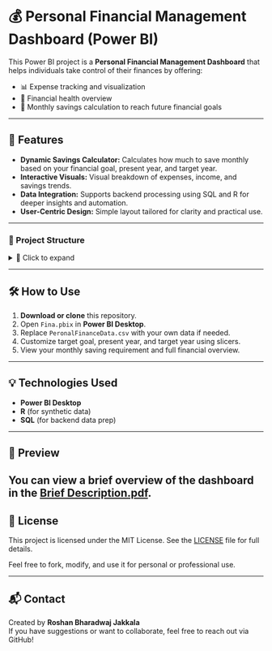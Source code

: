 # 💰 Personal Financial Management Dashboard (Power BI)

This Power BI project is a **Personal Financial Management Dashboard** that helps individuals take control of their finances by offering:

- 📊 Expense tracking and visualization
- 🧮 Financial health overview
- 🎯 Monthly savings calculation to reach future financial goals

---

## 🚀 Features

- **Dynamic Savings Calculator:** Calculates how much to save monthly based on your financial goal, present year, and target year.
- **Interactive Visuals:** Visual breakdown of expenses, income, and savings trends.
- **Data Integration:** Supports backend processing using SQL and R for deeper insights and automation.
- **User-Centric Design:** Simple layout tailored for clarity and practical use.

---

### 📂 Project Structure

<details>
<summary>📁 Click to expand</summary>

Personal-Financial-Management-Dashboard/
├── Dashboard.pbix               # Power BI file
├── R-Scripts/
│   └── Personal_FM.R            # R script for synthetic data
├── SQL-Scripts/
│   └── financial_summary.sql    # SQL query for data aggregation
├── SampleData/
│   └── PersonalFinanceData.csv  # Sample data (editable)
├── Screenshots/
│   └── Brief Description.pdf    # Visual preview of the dashboard
└── README.md                    # Project documentation

</details>


---

## 🛠️ How to Use

1. **Download or clone** this repository.
2. Open `Fina.pbix` in **Power BI Desktop**.
3. Replace `PeronalFinanceData.csv` with your own data if needed.
4. Customize target goal, present year, and target year using slicers.
5. View your monthly saving requirement and full financial overview.

---

## 💡 Technologies Used

- **Power BI Desktop**
- **R** (for synthetic data)
- **SQL** (for backend data prep)

---

## 📸 Preview

You can view a brief overview of the dashboard in the [Brief Description.pdf](./Brief%20Description.pdf).
---

## 📄 License

This project is licensed under the MIT License. See the [LICENSE](./LICENSE) file for full details.
 
Feel free to fork, modify, and use it for personal or professional use.

---

## 📬 Contact

Created by **Roshan Bharadwaj Jakkala**  
If you have suggestions or want to collaborate, feel free to reach out via GitHub!

